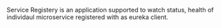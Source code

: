 Service Registery is an application supported to watch status, health of individaul microservice registered with as eureka client.
